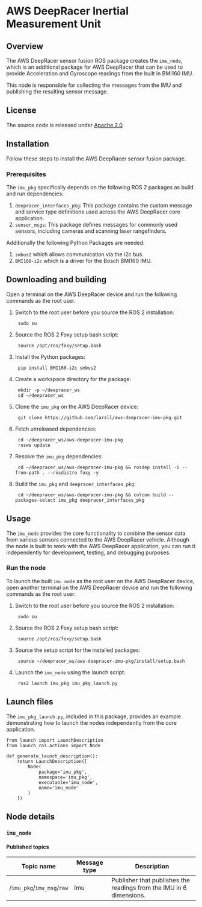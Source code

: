 # AWS DeepRacer Inertial Measurement Unit

## Overview

The AWS DeepRacer sensor fusion ROS package creates the `imu_node`, which is an additional package for AWS DeepRacer that can be used to provide Acceleration and Gyroscope readings from the built in BMI160 IMU.

This node is responsible for collecting the messages from the IMU and publishing the resulting sensor message. 

## License

The source code is released under [Apache 2.0](https://aws.amazon.com/apache-2-0/).

## Installation
Follow these steps to install the AWS DeepRacer sensor fusion package.

### Prerequisites

The `imu_pkg` specifically depends on the following ROS 2 packages as build and run dependencies:

1. `deepracer_interfaces_pkg`: This package contains the custom message and service type definitions used across the AWS DeepRacer core application.
1. `sensor_msgs`: This package defines messages for commonly used sensors, including cameras and scanning laser rangefinders.

Additionally the following Python Packages are needed:

1. `smbus2` which allows communication via the i2c bus.
1. `BMI160-i2c` which is a driver for the Bosch BMI160 IMU.

## Downloading and building

Open a terminal on the AWS DeepRacer device and run the following commands as the root user.

1. Switch to the root user before you source the ROS 2 installation:

        sudo su

1. Source the ROS 2 Foxy setup bash script:

        source /opt/ros/foxy/setup.bash 

1. Install the Python packages:

        pip install BMI160-i2c smbus2

1. Create a workspace directory for the package:

        mkdir -p ~/deepracer_ws
        cd ~/deepracer_ws

1. Clone the `imu_pkg` on the AWS DeepRacer device:

        git clone https://github.com/larsll/aws-deepracer-imu-pkg.git

1. Fetch unreleased dependencies:

        cd ~/deepracer_ws/aws-deepracer-imu-pkg
        rosws update

1. Resolve the `imu_pkg` dependencies:

        cd ~/deepracer_ws/aws-deepracer-imu-pkg && rosdep install -i --from-path . --rosdistro foxy -y

1. Build the `imu_pkg` and `deepracer_interfaces_pkg`:

        cd ~/deepracer_ws/aws-deepracer-imu-pkg && colcon build --packages-select imu_pkg deepracer_interfaces_pkg

## Usage

The `imu_node` provides the core functionality to combine the sensor data from various sensors connected to the AWS DeepRacer vehicle. Although the node is built to work with the AWS DeepRacer application, you can run it independently for development, testing, and debugging purposes.

### Run the node

To launch the built `imu_node` as the root user on the AWS DeepRacer device, open another terminal on the AWS DeepRacer device and run the following commands as the root user:

1. Switch to the root user before you source the ROS 2 installation:

        sudo su

1. Source the ROS 2 Foxy setup bash script:

        source /opt/ros/foxy/setup.bash 

1. Source the setup script for the installed packages:

        source ~/deepracer_ws/aws-deepracer-imu-pkg/install/setup.bash

1. Launch the `imu_node` using the launch script:

        ros2 launch imu_pkg imu_pkg_launch.py

## Launch files

The `imu_pkg_launch.py`, included in this package, provides an example demonstrating how to launch the nodes independently from the core application.

    from launch import LaunchDescription
    from launch_ros.actions import Node

    def generate_launch_description():
        return LaunchDescription([
            Node(
                package='imu_pkg',
                namespace='imu_pkg',
                executable='imu_node',
                name='imu_node'
            )
        ])

## Node details

### `imu_node`

#### Published topics

| Topic name | Message type | Description |
| ---------- | ------------ | ----------- |
|/`imu_pkg`/`imu_msg`/`raw`|Imu|Publisher that publishes the readings from the IMU in 6 dimensions.|

